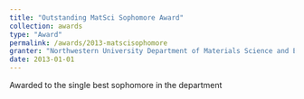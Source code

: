 ```yaml
---
title: "Outstanding MatSci Sophomore Award"
collection: awards
type: "Award"
permalink: /awards/2013-matscisophomore
granter: "Northwestern University Department of Materials Science and Engineering"
date: 2013-01-01
---
```


Awarded to the single best sophomore in the department
